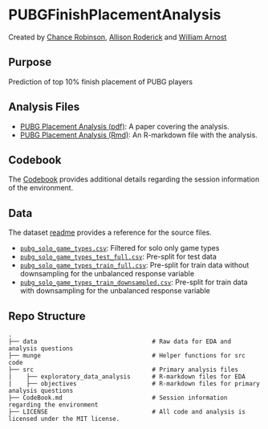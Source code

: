 # PUBGFinishPlacementAnalysis

Created by [Chance Robinson](https://github.com/RobinsonCW), [Allison Roderick](https://github.com/allroderick) and [William Arnost](https://github.com/warnost)

## Purpose
Prediction of top 10% finish placement of PUBG players


## Analysis Files

* [PUBG Placement Analysis (pdf)](https://github.com/RobinsonCW/PUBGFinishPlacementAnalysis/blob/master/src/PUBG-Placement-Analysis.pdf): A paper covering the analysis. 
* [PUBG Placement Analysis (Rmd)](https://github.com/RobinsonCW/PUBGFinishPlacementAnalysis/blob/master/src/PUBG%20Placement%20Analysis.Rmd): An R-markdown file with the analysis.


## Codebook
The [Codebook](https://github.com/RobinsonCW/PUBGFinishPlacementAnalysis/blob/master/CodeBook.md) provides additional details regarding the session information of the environment.


## Data

The dataset [readme](https://github.com/RobinsonCW/PUBGFinishPlacementAnalysis/blob/master/data/README.md) provides a reference for the source files.

* [`pubg_solo_game_types.csv`](https://github.com/RobinsonCW/PUBGFinishPlacementAnalysis/blob/master/data/pubg_solo_game_types.csv): Filtered for solo only game types
* [`pubg_solo_game_types_test_full.csv`](https://github.com/RobinsonCW/PUBGFinishPlacementAnalysis/blob/master/data/pubg_solo_game_types_test_full.csv): Pre-split for test data
* [`pubg_solo_game_types_train_full.csv`](https://github.com/RobinsonCW/PUBGFinishPlacementAnalysis/blob/master/data/pubg_solo_game_types_train_full.csv): Pre-split for train data without downsampling for the unbalanced response variable
* [`pubg_solo_game_types_train_downsampled.csv`](https://github.com/RobinsonCW/PUBGFinishPlacementAnalysis/blob/master/data/pubg_solo_game_types_train_downsampled.csv): Pre-split for train data with downsampling for the unbalanced response variable


## Repo Structure
    .
    ├── data                                # Raw data for EDA and analysis questions
    ├── munge                               # Helper functions for src code
    ├── src                                 # Primary analysis files
    |    ├── exploratory_data_analysis      # R-markdown files for EDA
    |    ├── objectives                     # R-markdown files for primary analysis questions
    ├── CodeBook.md                         # Session information regarding the environment
    ├── LICENSE                             # All code and analysis is licensed under the MIT license.